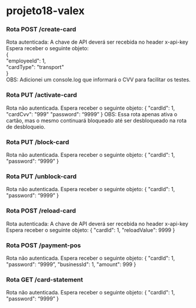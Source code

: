 # projeto18-valex

### Rota POST /create-card

Rota autenticada: A chave de API deverá ser recebida no header x-api-key  
Espera receber o seguinte objeto:  
{  
  "employeeId": 1,  
  "cardType": "transport"  
}  
OBS: Adicionei um console.log que informará o CVV para facilitar os testes.


### Rota PUT /activate-card

Rota não autenticada.
Espera receber o seguinte objeto:
{
  "cardId": 1, 
  "cardCvv": "999" 
  "password": “9999” 
}
OBS: Essa rota apenas ativa o cartão, mas o mesmo continuará bloqueado até ser desbloqueado na rota de desbloqueio.


### Rota PUT /block-card

Rota não autenticada.
Espera receber o seguinte objeto:
{
  "cardId": 1, 
  "password": “9999” 
}


### Rota PUT /unblock-card

Rota não autenticada.
Espera receber o seguinte objeto:
{
  "cardId": 1, 
  "password": “9999” 
}


### Rota POST /reload-card

Rota autenticada: A chave de API deverá ser recebida no header x-api-key
Espera receber o seguinte objeto:
{
  "cardId": 1, 
  "reloadValue": 9999
}


### Rota POST /payment-pos

Rota não autenticada.
Espera receber o seguinte objeto:
{
  "cardId": 1, 
  "password": “9999”,
  "businessId": 1,
  "amount": 999
}


### Rota GET /card-statement

Rota não autenticada.
Espera receber o seguinte objeto:
{
  "cardId": 1, 
  "password": “9999”
}
